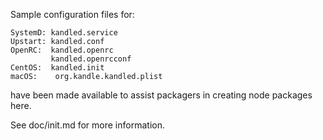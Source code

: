 Sample configuration files for:
```
SystemD: kandled.service
Upstart: kandled.conf
OpenRC:  kandled.openrc
         kandled.openrcconf
CentOS:  kandled.init
macOS:    org.kandle.kandled.plist
```
have been made available to assist packagers in creating node packages here.

See doc/init.md for more information.
